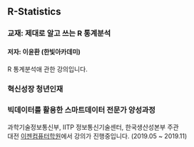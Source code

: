 ## R-Statistics

### 교재: 제대로 알고 쓰는 R 통계분석
#### 저자: 이윤환 (한빛아카데미)

R 통계분석애 관한 강의입니다.<br>

### 혁신성장 청년인재 
### 빅데이터를 활용한 스마트데이터 전문가 양성과정

과학기술정보통신부, IITP 정보통신기술센터, 한국생산성본부 주관 <br>
대전 [이젠컴퓨터학원](http://dj.ezenac.co.kr/)에서 강의가 진행중입니다.
(2019.05 ~ 2019.11)
